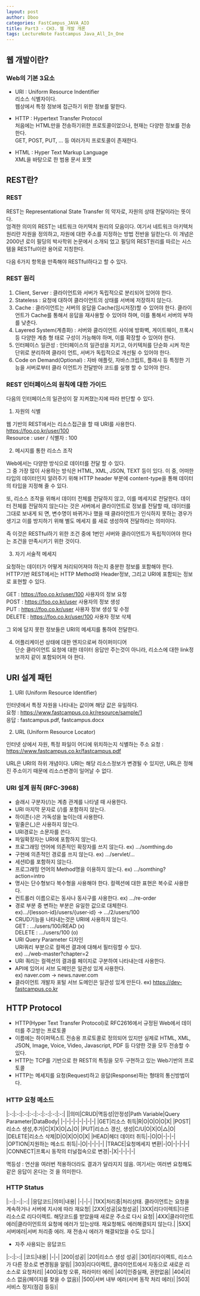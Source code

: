 ```yaml
---
layout: post
author: Dboo
categories: FastCampus_JAVA_AIO
title: Part3 - CH3. 웹 개발 개론
tags: LectureNote Fastcampus Java_All_In_One
---
```


## 웹 개발이란?

### Web의 기본 3요소

- URI : Uniform Resource Indentifier  
  리소스 식별자이다.  
  웹상에서 특정 정보에 접근하기 위한 정보를 말한다.

- HTTP : Hypertext Transfer Protocol   
  처음에는 HTML만을 전송하기위한 프로토콜이었으나, 현재는 다양한 정보를 전송한다.  
  GET, POST, PUT, ... 등 여러가지 프로토콜이 존재한다.

- HTML : Hyper Text Markup Language  
  XML을 바탕으로 한 범용 문서 포맷

## REST란?

### REST

REST는 Representational State Transfer 의 약자로, 자원의 상태 전달이라는 뜻이다.  
엄격한 의미의 REST는 네트워크 아키텍처 원리의 모음이다. 여기서 네트워크 아키텍처 원리란 자원을 정의하고,
자원에 대한 주소를 지정하는 방법 전반을 일컫는다. 이 개념은 2000년 로이 필딩의 박사학위 논문에서 소개되
었고 필딩의 REST원리를 따르는 시스템을 RESTful이란 용어로 지칭한다.

다음 6가지 항목을 만족해야 RESTful하다고 할 수 있다.

### REST 원리

1. Client, Server : 클라이언트와 서버가 독립적으로 분리되어 있어야 한다.
2. Stateless : 요청에 대하여 클라이언트의 상태를 서버에 저장하지 않는다.
3. Cache : 클라이언트는 서버의 응답을 Cache(임시저장)할 수 있어야 한다. 클라이언트가 Cache를 통해서
응답을 재사용할 수 있어야 하며, 이를 통해서 서버의 부하를 낮춘다.
4. Layered System(계층화) : 서버와 클라이언트 사이에 방화벽, 게이트웨이, 프록시 등 다양한 계층 형
태로 구성이 가능해야 하며, 이를 확장할 수 있어야 한다.
5. 인터페이스 일관성 : 인터페이스의 일관성을 지키고, 아키텍처를 단순화 시켜 작은 단위로 분리하여 클라이
언트, 서버가 독립적으로 개선될 수 있어야 한다.
6. Code on Demand(Optional) : 자바 애플릿, 자바스크립트, 플래시 등 특정한 기능을 서버로부터 클라
이언트가 전달받아 코드를 실행 할 수 있어야 한다.

### REST 인터페이스의 원칙에 대한 가이드

다음의 인터페이스의 일관성이 잘 지켜졌는지에 따라 판단할 수 있다.

1. 자원의 식별  

  웹 기반의 REST에서는 리소스접근을 할 때 URI를 사용한다.  
  https://foo.co.kr/user/100  
  Resource : user / 식별자 : 100

2. 메시지를 통한 리소스 조작  

  Web에서는 다양한 방식으로 데이터를 전달 할 수 있다.  
  그 중 가장 많이 사용하는 방식은 HTML, XML, JSON, TEXT 등이 있다.
  이 중, 어떠한 타입의 데이터인지 알려주기 위해 HTTP header 부분에 content-type을 통해 데이터의
  타입을 지정해 줄 수 있다.  

  또, 리소스 조작을 위해서 데이터 전체를 전달하지 않고, 이를 메세지로 전달한다.
  데이터 전체를 전달하지 않는다는 것은 서버에서 클라이언트로 정보를 전달할 때, 데이터를 그대로 보내게 되
  면, 변수명이 바뀌거나 했을 때 클라이언트가 인식하지 못하는 경우가 생기고 이를 방지하기 위해 별도 메세지
  를 새로 생성하여 전달하라는 의미이다.  

  즉 이것은 RESTful하기 위한 조건 중에 1번인 서버와 클라이언트가 독립적이어야 한다는 조건을 만족시키기
  위한 것이다.

3. 자기 서술적 메세지

  요청하는 데이터가 어떻게 처리되어져야 하는지 충분한 정보를 포함해야 한다.  
  HTTP기반 REST에서는 HTTP Method와 Header정보, 그리고 URI에 포함되는 정보로 표현할 수 있다.

  GET : https://foo.co.kr/user/100 사용자의 정보 요청  
  POST : https://foo.co.kr/user 사용자의 정보 생성  
  PUT : https://foo.co.kr/user 사용자 정보 생성 및 수정  
  DELETE : https://foo.co.kr/user/100 사용자 정보 삭제  

  그 외에 담지 못한 정보들은 URI의 메세지를 통하여 전달한다.

4. 어플리케이션 상태에 대한 엔지으로써 하이퍼미디어  
  단순 클라이언트 요청에 대한 데이터 응답만 주는것이 아니라, 리소스에 대한 link정보까지 같이 포함되어져
  야 한다.

## URI 설계 패턴

1. URI (Uniform Resource Identifier)

  인터넷에서 특정 자원을 나타내는 값이며 해당 값은 유일하다.  
  요청 : https://www.fastcampus.co.kr/resource/sample/1  
  응답 : fastcampus.pdf, fastcampus.docx

2. URL (Uniform Resource Locator)

  인터넷 상에서 자원, 특정 파일이 어디에 위치하는지 식별하는 주소
  요청 : https://www.fastcampus.co.kr/fastcampus.pdf

  URL은 URI의 하위 개념이다. URI는 해당 리소스정보가 변경될 수 있지만, URL은 정해진 주소이기 때문에
  리소스변경이 일어날 수 없다.

### URI 설계 원칙 (RFC-3968)

- 슬래시 구분자(/)는 계층 관계를 나타낼 때 사용한다.
- URI 마지막 문자로 (/)를 포함하지 않는다.
- 하이픈(-)은 가독성을 높이는데 사용한다.
- 밑줄은(_)은 사용하지 않는다.
- URI경로는 소문자를 쓴다.
- 파일확장자는 URI에 포함하지 않는다.
- 프로그래밍 언어에 의존적인 확장자를 쓰지 않는다. ex) .../somthing.do
- 구현에 의존적인 경로를 쓰지 않는다. ex) .../servlet/...
- 세션ID를 포함하지 않는다.
- 프로그래밍 언어의 Method명을 이용하지 않는다. ex) .../somthing?action=intro
- 명사는 단수형보다 복수형을 사용해야 한다. 컬렉션에 대한 표현은 복수로 사용한다.
- 컨트롤러 이름으로는 동사나 동사구를 사용한다. ex) .../re-order
- 경로 부분 중 변하는 부분은 유일한 값으로 대체한다.  
  ex).../{lesson-id}/users/{user-id}  -> .../2/users/100
- CRUD기능을 나타내는것은 URI에 사용하지 않는다.  
  GET : .../users/100/READ (x)  
  DELETE : .../users/100 (o)
- URI Query Parameter 디자인  
  URI쿼리 부분으로 컬렉션 결과에 대해서 필터링할 수 있다.  
  ex) .../web-master?chapter=2
- URI 쿼리는 컬렉션의 결과를 페이지로 구분하여 나타내는데 사용한다.
- API에 있어서 서브 도메인은 일관성 있게 사용한다.  
  ex) naver.com -> news.naver.com
- 클라이언트 개발자 포털 서브 도메인은 일관성 있게 만든다.
  ex) https://dev-fastcampus.co.kr

## HTTP Protocol

- HTTP(Hyper Text Transfer Protocol)로 RFC2616에서 규정된 Web에서 데이터를 주고받는 프로토콜
- 이름에는 하이퍼텍스트 전송용 프로토콜로 정의되어 있지만 실제로 HTML, XML, JSON, Image, Voice,
  Video, Javascript, PDF 등 다양한 것을 모두 전송할 수 있다.
- HTTP는 TCP를 기반으로 한 REST의 특징을 모두 구현하고 있는 Web기반의 프로토콜
- HTTP는 메세지를 요청(Request)하고 응답(Response)하는 형태의 통신방법이다.

### HTTP 요청 메소드

|:-:|:-:|:-:|:-:|:-:|:-:|:-:|:-:|
||의미|CRUD|멱등성|안정성|Path  Variable|Query  Parameter|DataBody|
|-|-|-|-|-|-|-|-|
|GET|리소스 취득|R|O|O|O|O|X|
|POST|리소스 생성,추가|C|X|X|O|△|O|
|PUT|리소스 갱신, 생성|C/U|O|X|O|△|O|
|DELETE|리소스 삭제|D|O|X|O|O|X|
|HEAD|헤더 데이터 취득|-|O|O|-|-|-|
|OPTION|지원하는 메소드 취득|-|O|-|-|-|-|
|TRACE|요청메세지 변환|-|O|-|-|-|-|
|CONNECT|프록시 동작의 터널접속으로 변경|-|X|-|-|-|-|

멱등성 : 연산을 여러번 적용하더라도 결과가 달라지지 않음. 여기서는 여러번 요청해도 같은 응답이 온다는 것
을 의미한다.

### HTTP Status

|:-:|:-:|:-:|
|응답코드|의미|내용|
|-|-|-|
|1XX|처리중|처리상태. 클라이언트는 요청을 계속하거나 서버에 지시에 따라 재요청|
|2XX|성공|요청성공|
|3XX|리다이렉트|다른 리소스로 리다이렉트. 해당코드를 받았을때 새로운 주소로 다시 요청|
|4XX|클라이언트 에러|클라이언트의 요청에 에러가 있는상태. 재요청해도 에러해결되지 않는다.|
|5XX|서버에러|서버 처리중 에러. 재 전송시 에러가 해결되었을 수도 있다.|

- 자주 사용되는 응답코드

|:-:|:-:|
|코드|내용|
|-|-|
|200|성공|
|201|리소스 생성 성공|
|301|리다이렉트, 리소스가 다른 장소로 변경됨을 알림|
|303|리다이렉트, 클라이언트에서 자동으로 새로운 리소스로 요청처리|
|400|요청 오류, 파라미터 에러|
|401|인증실패, 권한없음|
|404|리소스 없음(페이지를 찾을 수 없음)|
|500|서버 내부 에러(서버 동작 처리 에러)|
|503|서비스 정지(점검 등등)|

